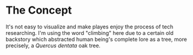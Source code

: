 # The Concept
It's not easy to visualize and make playes enjoy the process of tech researching. I'm using the word "climbing" here due to a certain old backstory which abstracted human being's complete lore as a tree, more precisely, a *Quercus dentata* oak tree.

